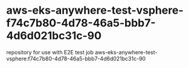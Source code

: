 # aws-eks-anywhere-test-vsphere-f74c7b80-4d78-46a5-bbb7-4d6d021bc31c-90
repository for use with E2E test job aws-eks-anywhere-test-vsphere:f74c7b80-4d78-46a5-bbb7-4d6d021bc31c-90
